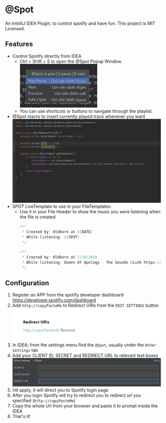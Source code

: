 # @Spot
An IntelliJ IDEA Plugin, to control spotify and have fun.
This project is MIT Licensed.

## Features
* Control Spotify directly from IDEA
    * Ctrl + Shift + S to open the @Spot Popup Window.
    ![@Spot Popup](readme_resources/atspot_popup.png?raw=true "@Spot Popup") 
    * You can use shortcuts or buttons to navigate through the playlist.
* @Spot macro to insert currently played track whenever you want
        ![Show](readme_resources/show_case.gif?raw=true "Show")
* ${SPOT}$ LiveTemplate to use in your FileTemplates:
    * Use it in your File Header to show the music you were listening when the file is created:
        ``` java
        /**
         * Created by: Oldborn at ${DATE}
         * While listening: ${SPOT}
         */
        ```
       ``` java
      /**
        * Created by: Oldborn at 7/20/2020
        * While listening: Queen Of Apology - The Sounds @Link https://open.spotify.com/track/3Vhz7k3JplPZDXNHarFMTb
        */
       ```

## Configuration
1. Register an APP from the spotify developer dashboard https://developer.spotify.com/dashboard
2. Add `http://copyPasteMe` to Redirect URIs from the `EDIT SETTINGS` button
![Redirect Url](readme_resources/redirect_url.png?raw=true "Redirect Url")
3. In IDEA; from the settings menu find the `@Spot`, usually under the `Other Settings` tab
4. Add your CLIENT ID, SECRET and REDIRECT URL to relevant text boxes
![Settings Menu](readme_resources/settings_menu.png?raw=true "Settings Menu")
5. Hit apply, it will direct you to Spotify login page
6. After you login Spotify will try to redirect you to redirect url you specified (`http://copyPasteMe`)
7. Copy the whole Url from your browser and paste it to prompt inside the IDEA 
8. That's it!
